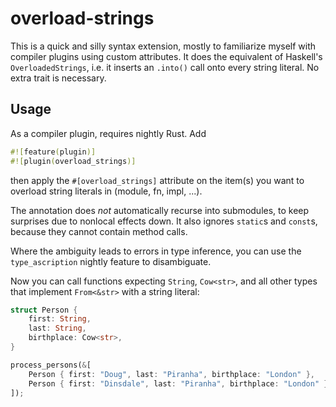 # overload-strings

This is a quick and silly syntax extension, mostly to familiarize myself with
compiler plugins using custom attributes.  It does the equivalent of Haskell's
`OverloadedStrings`, i.e. it inserts an `.into()` call onto every string
literal.  No extra trait is necessary.

## Usage

As a compiler plugin, requires nightly Rust.  Add
```rust
#![feature(plugin)]
#![plugin(overload_strings)]
```
then apply the `#[overload_strings]` attribute on the item(s) you want to
overload string literals in (module, fn, impl, ...).

The annotation does *not* automatically recurse into submodules, to keep
surprises due to nonlocal effects down.  It also ignores `static`s and `const`s,
because they cannot contain method calls.

Where the ambiguity leads to errors in type inference, you can use the
`type_ascription` nightly feature to disambiguate.

Now you can call functions expecting `String`, `Cow<str>`, and all other types
that implement `From<&str>` with a string literal:

```rust
struct Person {
    first: String,
    last: String,
    birthplace: Cow<str>,
}

process_persons(&[
    Person { first: "Doug", last: "Piranha", birthplace: "London" },
    Person { first: "Dinsdale", last: "Piranha", birthplace: "London" },
]);
```
